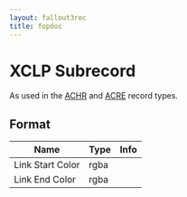 ```yaml
---
layout: fallout3rec
title: fopdoc
---
```

XCLP Subrecord
==========

As used in the [ACHR](../ACHR.md) and [ACRE](../ACRE.md) record types.

## Format

Name | Type | Info
-----|------|-----
Link Start Color | rgba |
Link End Color | rgba |
